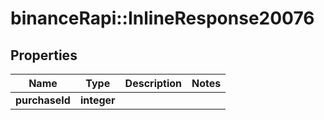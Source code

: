 # binanceRapi::InlineResponse20076


## Properties
Name | Type | Description | Notes
------------ | ------------- | ------------- | -------------
**purchaseId** | **integer** |  | 


